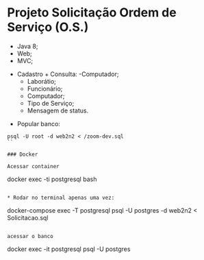 # Projeto Solicitação Ordem de Serviço (O.S.)


- Java 8;
- Web;
- MVC;


* Cadastro + Consulta: 
 	-Computador;
	- Laborátio;
	- Funcionário;
	- Computador;
	- Tipo de Serviço;
	- Mensagem de status.
	

- Popular banco:
```
psql -U root -d web2n2 < /zoom-dev.sql
``

### Docker

Acessar container
```
docker exec -ti postgresql bash

```

* Rodar no terminal apenas uma vez:
```
docker-compose exec -T postgresql psql -U postgres -d web2n2 < Solicitacao.sql
```

acessar o banco
```
docker exec -it postgresql psql -U postgres
``` 
